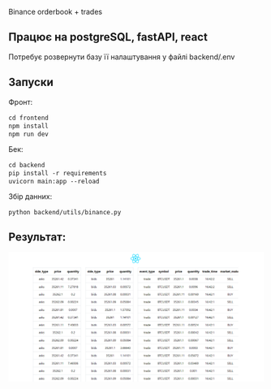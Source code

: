 Binance orderbook + trades

## Працює на postgreSQL, fastAPI, react
Потребує розвернути базу її налаштування у файлі backend/.env

## Запуски

Фронт:

    cd frontend
    npm install
    npm run dev

Бек:

    cd backend
    pip install -r requirements
    uvicorn main:app --reload

Збір данних:

    python backend/utils/binance.py


## Результат:
![img.png](docs/img.png)

